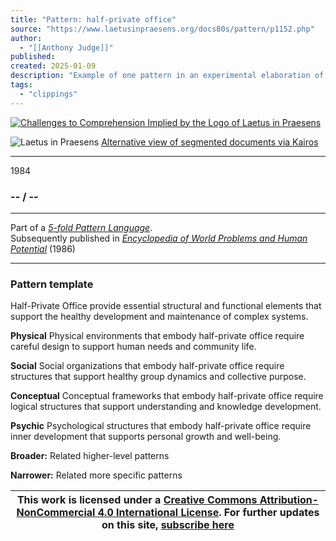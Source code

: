 ```yaml
---
title: "Pattern: half-private office"
source: "https://www.laetusinpraesens.org/docs80s/pattern/p1152.php"
author:
  - "[[Anthony Judge]]"
published:
created: 2025-01-09
description: "Example of one pattern in an experimental elaboration of a 5-fold pattern language. This explores the parallel between patterns at the physical level, the social level, the conceptual level, and the psychic level in the light of an underlying template based on the insights of Christopher Alexander"
tags:
  - "clippings"
---
```

[![Challenges to Comprehension Implied by the Logo
of Laetus in Praesens](https://www.laetusinpraesens.org/common/images/achngcol.jpg "Challenges to Comprehension Implied by the Logo
of Laetus in Praesens")](https://www.laetusinpraesens.org/context/logo_laetus.php)

![Laetus in Praesens](https://www.laetusinpraesens.org/common/images/laetus_title2.png) [Alternative view of segmented documents via Kairos](https://kairos.laetusinpraesens.org/p1152_8_pat_h_1)

---

1984

### \-- / --

---

Part of a *[5-fold Pattern Language](https://www.laetusinpraesens.org/docs80s/84patlan.php)*.  
Subsequently published in *[Encyclopedia of World Problems and Human Potential](https://www.un-intelligible.org/projects/homeency.php)* (1986)

---

### Pattern template

Half-Private Office provide essential structural and functional elements that support the healthy development and maintenance of complex systems.

**Physical** Physical environments that embody half-private office require careful design to support human needs and community life.

**Social** Social organizations that embody half-private office require structures that support healthy group dynamics and collective purpose.

**Conceptual** Conceptual frameworks that embody half-private office require logical structures that support understanding and knowledge development.

**Psychic** Psychological structures that embody half-private office require inner development that supports personal growth and well-being.

**Broader:** 
Related higher-level patterns

**Narrower:**
Related more specific patterns

| This work is licensed under a [Creative Commons Attribution-NonCommercial 4.0 International License](http://creativecommons.org/licenses/by-nc/4.0/).  For further updates on this site, [subscribe here](https://laetusinpraesens.us19.list-manage.com/subscribe/post?u=1b1bc3aae057999099ff24455&id=4c64c53b45) |
| --- |